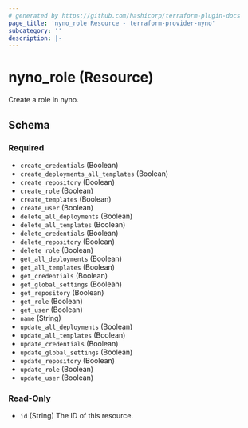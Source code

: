 ```yaml
---
# generated by https://github.com/hashicorp/terraform-plugin-docs
page_title: 'nyno_role Resource - terraform-provider-nyno'
subcategory: ''
description: |-
---
```


# nyno_role (Resource)
Create a role in nyno.
<!-- schema generated by tfplugindocs -->

## Schema

### Required

- `create_credentials` (Boolean)
- `create_deployments_all_templates` (Boolean)
- `create_repository` (Boolean)
- `create_role` (Boolean)
- `create_templates` (Boolean)
- `create_user` (Boolean)
- `delete_all_deployments` (Boolean)
- `delete_all_templates` (Boolean)
- `delete_credentials` (Boolean)
- `delete_repository` (Boolean)
- `delete_role` (Boolean)
- `get_all_deployments` (Boolean)
- `get_all_templates` (Boolean)
- `get_credentials` (Boolean)
- `get_global_settings` (Boolean)
- `get_repository` (Boolean)
- `get_role` (Boolean)
- `get_user` (Boolean)
- `name` (String)
- `update_all_deployments` (Boolean)
- `update_all_templates` (Boolean)
- `update_credentials` (Boolean)
- `update_global_settings` (Boolean)
- `update_repository` (Boolean)
- `update_role` (Boolean)
- `update_user` (Boolean)

### Read-Only

- `id` (String) The ID of this resource.
